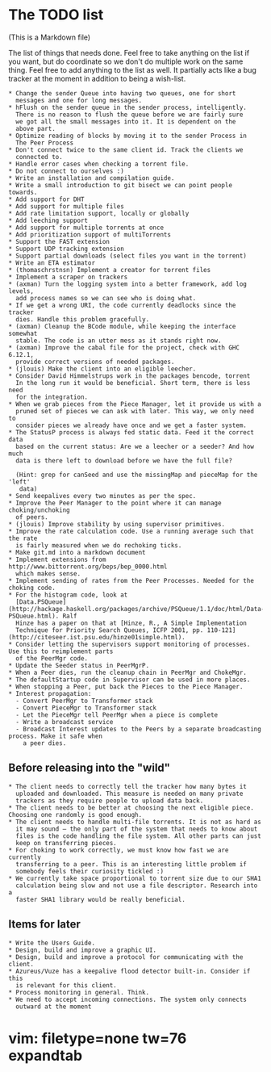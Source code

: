 The TODO list
=============

(This is a Markdown file)

The list of things that needs done. Feel free to take anything on the
list if you want, but do coordinate so we don't do multiple work on
the same thing. Feel free to add anything to the list as well. It
partially acts like a bug tracker at the moment in addition to being a
wish-list.

    * Change the sender Queue into having two queues, one for short
      messages and one for long messages.
    * hFlush on the sender queue in the sender process, intelligently.
      There is no reason to flush the queue before we are fairly sure
      we got all the small messages into it. It is dependent on the
      above part.
    * Optimize reading of blocks by moving it to the sender Process in
      The Peer Process
    * Don't connect twice to the same client id. Track the clients we
      connected to.
    * Handle error cases when checking a torrent file.
    * Do not connect to ourselves :)
    * Write an installation and compilation guide.
    * Write a small introduction to git bisect we can point people towards.
    * Add support for DHT
    * Add support for multiple files
    * Add rate limitation support, locally or globally
    * Add leeching support
    * Add support for multiple torrents at once
    * Add prioritization support of multiTorrents
    * Support the FAST extension
    * Support UDP tracking extension
    * Support partial downloads (select files you want in the torrent)
    * Write an ETA estimator
    * (thomaschrstnsn) Implement a creator for torrent files
    * Implement a scraper on trackers
    * (axman) Turn the logging system into a better framework, add log levels,
      add process names so we can see who is doing what.
    * If we get a wrong URI, the code currently deadlocks since the tracker
      dies. Handle this problem gracefully.
    * (axman) Cleanup the BCode module, while keeping the interface somewhat
      stable. The code is an utter mess as it stands right now.
    * (axman) Improve the cabal file for the project, check with GHC 6.12.1,
      provide correct versions of needed packages.
    * (jlouis) Make the client into an eligible leecher.
    * Consider David Himmelstrups work in the packages bencode, torrent
      In the long run it would be beneficial. Short term, there is less need
      for the integration.
    * When we grab pieces from the Piece Manager, let it provide us with a
      pruned set of pieces we can ask with later. This way, we only need to
      consider pieces we already have once and we get a faster system.
    * The StatusP process is always fed static data. Feed it the correct data
      based on the current status: Are we a leecher or a seeder? And how much
      data is there left to download before we have the full file?

      (Hint: grep for canSeed and use the missingMap and pieceMap for the 'left'
       data)
    * Send keepalives every two minutes as per the spec.
    * Improve the Peer Manager to the point where it can manage choking/unchoking
      of peers.
    * (jlouis) Improve stability by using supervisor primitives.
    * Improve the rate calculation code. Use a running average such that the rate
      is fairly measured when we do rechoking ticks.
    * Make git.md into a markdown document
    * Implement extensions from http://www.bittorrent.org/beps/bep_0000.html
      which makes sense.
    * Implement sending of rates from the Peer Processes. Needed for the choking code.
    * For the histogram code, look at
      [Data.PSQueue](http://hackage.haskell.org/packages/archive/PSQueue/1.1/doc/html/Data-PSQueue.html). Ralf
      Hinze has a paper on that at [Hinze, R., A Simple Implementation
      Technique for Priority Search Queues, ICFP 2001, pp. 110-121](http://citeseer.ist.psu.edu/hinze01simple.html).
    * Consider letting the supervisors support monitoring of processes. Use this to reimplement parts
      of the PeerMgr code.
    * Update the Seeder status in PeerMgrP.
    * When a Peer dies, run the cleanup chain in PeerMgr and ChokeMgr.
    * The defaultStartup code in Supervisor can be used in more places.
    * When stopping a Peer, put back the Pieces to the Piece Manager.
    * Interest propagation:
      - Convert PeerMgr to Transformer stack
      - Convert PieceMgr to Transformer stack
      - Let the PieceMgr tell PeerMgr when a piece is complete
      - Write a broadcast service
      - Broadcast Interest updates to the Peers by a separate broadcasting process. Make it safe when
        a peer dies.

Before releasing into the "wild"
--------------------------------

    * The client needs to correctly tell the tracker how many bytes it
      uploaded and downloaded. This measure is needed on many private
      trackers as they require people to upload data back.
    * The client needs to be better at choosing the next eligible piece. Choosing one randomly is good enough.
    * The client needs to handle multi-file torrents. It is not as hard as
      it may sound — the only part of the system that needs to know about
      files is the code handling the file system. All other parts can just
      keep on transferring pieces.
    * For choking to work correctly, we must know how fast we are currently
      transferring to a peer. This is an interesting little problem if
      somebody feels their curiosity tickled :)
    * We currently take space proportional to torrent size due to our SHA1
      calculation being slow and not use a file descriptor. Research into a
      faster SHA1 library would be really beneficial.

Items for later
---------------

    * Write the Users Guide.
    * Design, build and improve a graphic UI.
    * Design, build and improve a protocol for communicating with the client.
    * Azureus/Vuze has a keepalive flood detector built-in. Consider if this
      is relevant for this client.
    * Process monitoring in general. Think.
    * We need to accept incoming connections. The system only connects
      outward at the moment

# vim: filetype=none tw=76 expandtab
